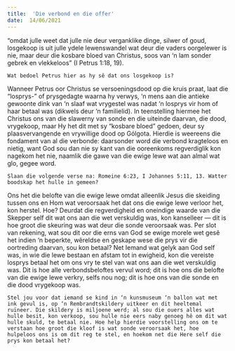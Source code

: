 ```yaml
---
title:  'Die verbond en die offer'
date:  14/06/2021
---
```


“omdat julle weet dat julle nie deur verganklike dinge, silwer of goud, losgekoop is uit julle ydele lewenswandel wat deur die vaders oorgelewer is nie, maar deur die kosbare bloed van Christus, soos van ‘n lam sonder gebrek en vlekkeloos” (I Petrus 1:18, 19). 

`Wat bedoel Petrus hier as hy sê dat ons losgekoop is?`

Wanneer Petrus oor Christus se versoeningsdood op die kruis praat, laat die “losprys-” of prysgedagte waarna hy verwys, ‘n mens aan die antieke gewoonte dink van ‘n slaaf wat vrygestel was nadat ‘n losprys vir hom of haar betaal was (dikwels deur ‘n familielid). In teenstelling hiermee het Christus ons van die slawerny van sonde en die uiteinde daarvan, die dood, vrygekoop, maar Hy het dit met sy “kosbare bloed” gedoen, deur sy plaasvervangende en vrywillige dood op Gólgota. Hierdie is weereens die fondament van al die verbonde: daarsonder word die verbond kragteloos en nietig, want God sou dan nie sy kant van die ooreenkoms regverdiglik kon nagekom het nie, naamlik die gawe van die ewige lewe wat aan almal wat glo, gegee word.

`Slaan die volgende verse na: Romeine 6:23, I Johannes 5:11, 13. Watter boodskap het hulle in gemeen?`

Ons het die belofte van die ewige lewe omdat alleenlik Jesus die skeiding tussen ons en Hom wat veroorsaak het dat ons die ewige lewe verloor het, kon herstel. Hoe? Deurdat die regverdigheid en oneindige waarde van die Skepper self dit wat ons aan die wet verskuldig was, kon kanselleer — dit is hoe groot die skeuring was wat deur die sonde veroorsaak was. Per slot van rekening, wat sou dit oor die erns van God se ewige morele wet gesê het indien ‘n beperkte, wêreldse en geskape wese die prys vir die oortreding daarvan, sou kon betaal? Net Iemand wat gelyk aan God self was, in wie die lewe bestaan en afstam tot in ewigheid, kon die vereiste losprys betaal het om ons vry te stel van wat ons aan die wet verskuldig was. Dit is hoe alle verbondsbeloftes vervul word; dit is hoe ons die belofte van die ewige lewe verkry, selfs nou nog; dit is hoe ons van die sonde en die dood vrygekoop was.

`Stel jou voor dat iemand se kind in ‘n kunsmuseum ‘n ballon wat met ink gevul is, op ‘n Rembrandtskildery uitkeer en dit heeltemal ruïneer. Die skildery is miljoene werd; al sou die ouers alles wat hulle besit, kon verkoop, sou hulle nie eers naby genoeg hê om dit wat hulle skuld, te betaal nie. Hoe help hierdie voorstelling ons om te verstaan hoe groot die kloof is wat sonde veroorsaak het, hoe hulpeloos ons is om dit reg te stel, en hoekom net die Here self die prys kon betaal het? `